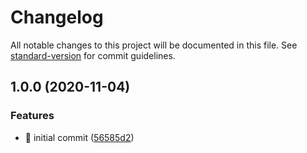 # Changelog

All notable changes to this project will be documented in this file. See [standard-version](https://github.com/conventional-changelog/standard-version) for commit guidelines.

## 1.0.0 (2020-11-04)


### Features

* 🎸 initial commit ([56585d2](https://github.com/iffa/ng-blurhash/commit/56585d2fca00cc6f69f1cb477c8977485562c537))
